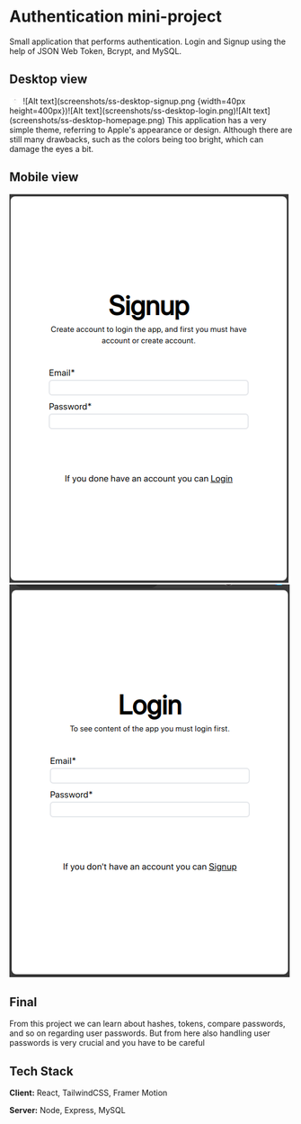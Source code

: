 
# Authentication mini-project
Small application that performs authentication. Login and Signup using the help of JSON Web Token, Bcrypt, and MySQL.


## Desktop view
<img src="./screenshots/ss-desktop-signup.png" width="20">
![Alt text](screenshots/ss-desktop-signup.png {width=40px height=400px})![Alt text](screenshots/ss-desktop-login.png)![Alt text](screenshots/ss-desktop-homepage.png)
This application has a very simple theme, referring to Apple's appearance or design. Although there are still many drawbacks, such as the colors being too bright, which can damage the eyes a bit.


## Mobile view
![Alt text](screenshots/ss-mobile-signup.png)
![Alt text](screenshots/ss-mobile-login.png)

## Final
From this project we can learn about hashes, tokens, compare passwords, and so on regarding user passwords. But from here also handling user passwords is very crucial and you have to be careful

## Tech Stack

**Client:** React, TailwindCSS, Framer Motion

**Server:** Node, Express, MySQL